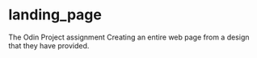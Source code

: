 # landing_page
The Odin Project assignment Creating an entire web page from a design that they have provided.
